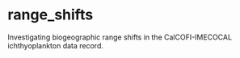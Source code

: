 # range_shifts
Investigating biogeographic range shifts in the CalCOFI-IMECOCAL ichthyoplankton data record.
